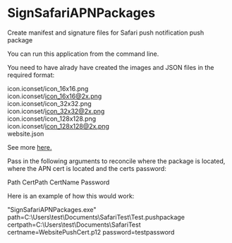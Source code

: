 SignSafariAPNPackages
=====================

Create manifest and signature files for Safari push notification push package

You can run this application from the command line. 

You need to have alrady have created the images and JSON files in the required format:

icon.iconset/icon_16x16.png <br />
icon.iconset/icon_16x16@2x.png <br />
icon.iconset/icon_32x32.png <br />
icon.iconset/icon_32x32@2x.png <br />
icon.iconset/icon_128x128.png <br />
icon.iconset/icon_128x128@2x.png<br />
website.json<br />

See more <a href='https://developer.apple.com/library/mac/documentation/NetworkingInternet/Conceptual/NotificationProgrammingGuideForWebsites/PushNotifications/PushNotifications.html'>here.</a>

Pass in the following arguments to reconcile where the package is located, where the APN cert is located and the certs password:

Path
CertPath
CertName
Password

Here is an example of how this would work:

"SignSafariAPNPackages.exe" path=C:\Users\test\Documents\SafariTest\Test.pushpackage certpath=C:\Users\test\Documents\SafariTest certname=WebsitePushCert.p12 password=testpassword

